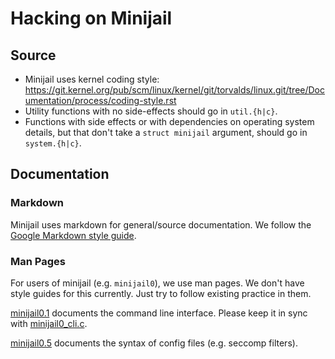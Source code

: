 # Hacking on Minijail

## Source

*   Minijail uses kernel coding style:
    https://git.kernel.org/pub/scm/linux/kernel/git/torvalds/linux.git/tree/Documentation/process/coding-style.rst
*   Utility functions with no side-effects should go in `util.{h|c}`.
*   Functions with side effects or with dependencies on operating system
    details, but that don't take a `struct minijail` argument, should go
    in `system.{h|c}`.

## Documentation

### Markdown

Minijail uses markdown for general/source documentation.
We follow the [Google Markdown style guide].

### Man Pages

For users of minijail (e.g. `minijail0`), we use man pages.
We don't have style guides for this currently.
Just try to follow existing practice in them.

[minijail0.1] documents the command line interface.
Please keep it in sync with [minijail0_cli.c].

[minijail0.5] documents the syntax of config files (e.g. seccomp filters).

[minijail0.1]: ./minijail0.1
[minijail0.5]: ./minijail0.5
[minijail0_cli.c]: ./minijail0_cli.c
[Google Markdown style guide]: https://github.com/google/styleguide/blob/gh-pages/docguide/style.md
